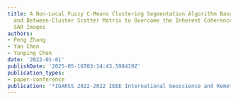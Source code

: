 ```yaml
---
title: A Non-Local Fuzzy C-Means Clustering Segmentation Algorithm Based on Comentropy
  and Between-Cluster Scatter Matrix to Overcome the Inherent Coherence Speckles of
  SAR Images
authors:
- Peng Zhang
- Yan Chen
- Yunping Chen
date: '2022-01-01'
publishDate: '2025-05-16T03:14:43.598419Z'
publication_types:
- paper-conference
publication: '*IGARSS 2022-2022 IEEE International Geoscience and Remote Sensing Symposium*'
---
```

